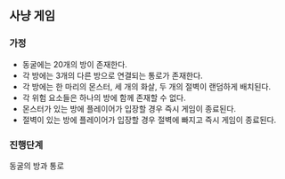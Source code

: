 ## 사냥 게임

### 가정
- 동굴에는 20개의 방이 존재한다.
- 각 방에는 3개의 다른 방으로 연결되는 통로가 존재한다.
- 각 방에는 한 마리의 몬스터, 세 개의 화살, 두 개의 절벽이 랜덤하게 배치된다.
- 각 위험 요소들은 하나의 방에 함께 존재할 수 없다.
- 몬스터가 있는 방에 플레이어가 입장할 경우 즉시 게임이 종료된다.
- 절벽이 있는 방에 플레이어가 입장할 경우 절벽에 빠지고 즉시 게임이 종료된다.

### 진행단계
동굴의 방과 통로